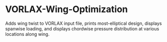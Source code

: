 # VORLAX-Wing-Optimization
Adds wing twist to VORLAX input file, prints most-elliptical design, displays spanwise loading, and displays chordwise pressure distribution at various locations along wing.
